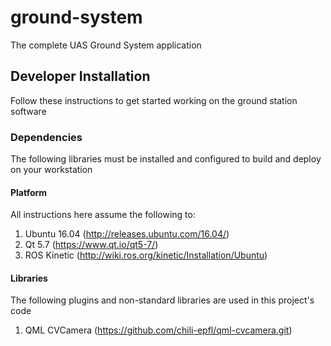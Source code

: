 # ground-system
The complete UAS Ground System application

## Developer Installation
Follow these instructions to get started working on the ground station software

### Dependencies
The following libraries must be installed and configured to build and deploy on your workstation

#### Platform
All instructions here assume the following to:

1. Ubuntu 16.04 (http://releases.ubuntu.com/16.04/)
2. Qt 5.7 (https://www.qt.io/qt5-7/)
3. ROS Kinetic (http://wiki.ros.org/kinetic/Installation/Ubuntu)

#### Libraries
The following plugins and non-standard libraries are used in this project's code

1. QML CVCamera (https://github.com/chili-epfl/qml-cvcamera.git)


